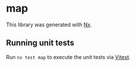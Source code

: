 # map

This library was generated with [Nx](https://nx.dev).

## Running unit tests

Run `nx test map` to execute the unit tests via [Vitest](https://vitest.dev/).
